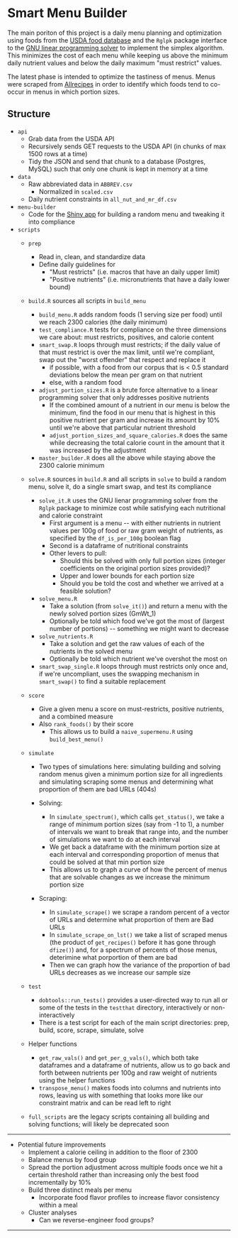 # Smart Menu Builder

The main poriton of this project is a daily menu planning and optimization using foods from the [USDA food database](https://ndb.nal.usda.gov/ndb/doc/index) and the `Rglpk` package interface to the [GNU linear programming solver](https://www.gnu.org/software/glpk/) to implement the simplex algorithm. This minimizes the cost of each menu while keeping us above the minimum daily nutrient values and below the daily maximum "must restrict" values.

The latest phase is intended to optimize the tastiness of menus. Menus were scraped from [Allrecipes](http://allrecipes.com)  in order to identify which foods tend to co-occur in menus in which portion sizes. 


## Structure
* `api`
   * Grab data from the USDA API
	* Recursively sends GET requests to the USDA API (in chunks of max 1500 rows at a time)
	* Tidy the JSON and send that chunk to a database (Postgres, MySQL) such that only one chunk is kept in memory at a time
* `data`
    * Raw abbreviated data in `ABBREV.csv`
        * Normalized in `scaled.csv`
    * Daily nutrient constraints in `all_nut_and_mr_df.csv`
* `menu-builder`
    * Code for the [Shiny app](https://amandadobbyn.shinyapps.io/menu-builder/) for building a random menu and tweaking it into compliance
* `scripts`
    * `prep`
        * Read in, clean, and standardize data
        * Define daily guidelines for
            * "Must restricts" (i.e. macros that have an daily upper limit)
            * "Positive nutrients" (i.e. micronutrients that have a daily lower bound)
    * `build.R` sources all scripts in `build_menu`
        * `build_menu.R` adds random foods (1 serving size per food) until we reach 2300 calories (the daily minimum)
        * `test_compliance.R` tests for compliance on the three dimensions we care about: must restricts, positives, and calorie content
        * `smart_swap.R` loops through must restricts; if the daily value of that must restrict is over the max limit, until we're compliant, swap out the "worst offender" that respect and replace it  
            * if possible, with a food from our corpus that is < 0.5 standard deviations below the mean per gram on that nutrient
            * else, with a random food 
        * `adjust_portion_sizes.R` is a brute force alternative to a linear programming solver that only addresses positive nutrients
            * If the combined amount of a nutrient in our menu is below the minimum, find the food in our menu that is highest in this positive nutrient per gram and increase its amount by 10% until we're above that particular nutrient threshold
            * `adjust_portion_sizes_and_square_calories.R` does the same while decreasing the total calorie count in the amount that it was increased by the adjustment
        * `master_builder.R` does all the above while staying above the 2300 calorie minimum
    * `solve.R` sources in `build.R` and all scripts in `solve` to build a random menu, solve it, do a single smart swap, and test its compliance
        * `solve_it.R` uses the GNU lienar programming solver from the `Rglpk` package to minimize cost while satisfying each nutritional and calorie constraint 
            * First argument is a menu -- with either nutrients in nutrient values per 100g of food or raw gram weight of nutrients, as specified by the `df_is_per_100g` boolean flag
            * Second is a dataframe of nutritional constraints
            * Other levers to pull:
                * Should this be solved with only full portion sizes (integer coefficients on the original portion sizes provided)?
                * Upper and lower bounds for each portion size
                * Should you be told the cost and whether we arrived at a feasible solution?
         * `solve_menu.R` 
             * Take a solution (from `solve_it()`) and return a menu with the newly solved portion sizes (GmWt_1)
             * Optionally be told which food we've got the most of (largest number of portions) -- something we might want to decrease
         * `solve_nutrients.R`
             * Take a solution and get the raw values of each of the nutrients in the solved menu
             * Optionally be told which nutrient we've overshot the most on 
         * `smart_swap_single.R` loops through must restricts only once and, if we're uncompliant, uses the swapping mechanism in `smart_swap()` to find a suitable replacement

    * `score`
        * Give a given menu a score on must-restricts, positive nutrients, and a combined measure
        * Also `rank_foods()` by their score
            * This allows us to build a `naive_supermenu.R` using `build_best_menu()`

   * `simulate`
       * Two types of simulations here: simulating building and solving random menus given a minimum portion size for all ingredients and simulating scraping some menus and determining what proportion of them are bad URLs (404s)
       * Solving:
           * In `simulate_spectrum()`, which calls `get_status()`, we take a range of minimum portion sizes (say from -1 to 1), a number of intervals we want to break that range into, and the number of simulations we want to do at each interval
           * We get back a dataframe with the minimum portion size at each interval and corresponding proportion of menus that could be solved at that min portion size
           * This allows us to graph a curve of how the percent of menus that are solvable changes as we increase the minimum portion size

		* Scraping: 
		    * In `simulate_scrape()` we scrape a random percent of a vector of URLs and determine what proportion of them are Bad URLs
		    * In `simulate_scrape_on_lst()` we take a list of scraped menus (the product of `get_recipes()` before it has gone through `dfize()`) and, for a spectrum of percents of those menus, deterimine what porportion of them are bad
		    * Then we can graph how the variance of the proportion of bad URLs decreases as we increase our sample size
	* `test`
	    * `dobtools::run_tests()` provides a user-directed way to run all or some of the tests in the `testthat` directory, interactively or non-interactively 
	    * There is a test script for each of the main script directories: prep, build, score, scrape, simulate, solve
     
    * Helper functions
        * `get_raw_vals()` and `get_per_g_vals()`, which both take dataframes and a dataframe of nutrients, allow us to go back and forth between nutrients per 100g and raw weight of nutrients using the helper functions 
        * `transpose_menu()` makes foods into columns and nutrients into rows, leaving us with something that looks more like our constraint matrix and can be read left to right
     * `full_scripts` are the legacy scripts containing all building and solving functions; will likely be deprecated soon 

                 
***

* Potential future improvements
    * Implement a calorie ceiling in addition to the floor of 2300
    * Balance menus by food group
    * Spread the portion adjustment across multiple foods once we hit a certain threshold rather than increasing only the best food incrementally by 10%
    * Build three distinct meals per menu
        * Incorporate food flavor profiles to increase flavor consistency within a meal
    * Cluster analyses
        * Can we reverse-engineer food groups?

***



